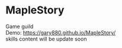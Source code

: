 # MapleStory
Game guild<br/>
Demo: https://gary880.github.io/MapleStory/ <br/>
skills content will be update soon
